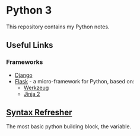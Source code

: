 # Python 3

This repository contains my Python notes.  

## Useful Links

### Frameworks
- [Django](https://www.djangoproject.com)
- [Flask](http://flask.pocoo.org) - a micro-framework for Python, based on:  
    - [Werkzeug](http://werkzeug.pocoo.org)
    - [Jinja 2](http://jinja.pocoo.org)  

## [Syntax Refresher](./Syntax_Refresher)

The most basic python building block, the variable.  
